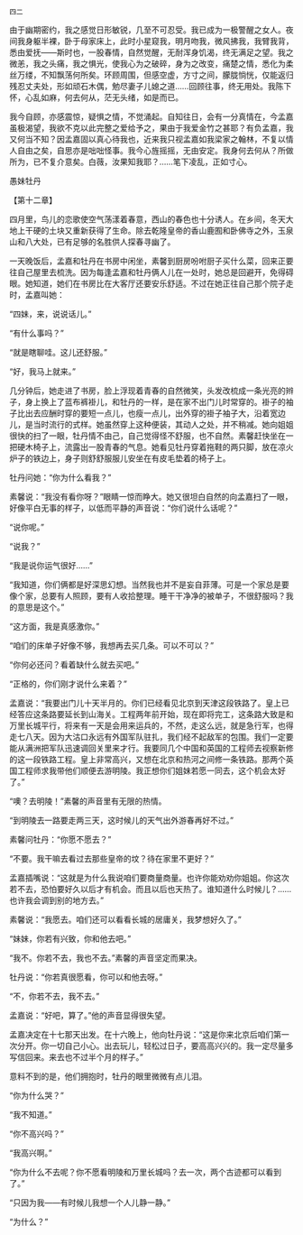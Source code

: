     四二 

   由于幽期密约，我之感觉日形敏锐，几至不可忍受。我已成为一极警醒之女人。夜间我身躯半裸，卧于母家床上，此时小星窥我，明月吻我，微风拂我，我臂我背，悉由爱抚——斯时也，一股春情，自然觉醒，无耐浑身饥渴，终无满足之望。我之微恙，我之头痛，我之惧光，使我心为之破碎，身为之改变，痛楚之情，悉化为柔丝万缕，不知飘荡何所矣。环顾周围，但感空虚，方寸之间，朦胧惝恍，仅能返归残忍丈夫处，形如顽石木偶，勉尽妻子儿媳之道……回顾往事，终无用处。我陈下怀，心乱如麻，何去何从，茫无头绪，如是而已。

   我今自顾，亦感震惊，疑惧之情，不觉涌起。自知往日，会有一分真情在，今孟嘉虽极渴望，我欲不克以此完整之爱给予之，果由于我爱金竹之甚耶？有负孟嘉，我又何当不知？因孟嘉固以真心待我也，近来我只视孟嘉如我梁家之翰林，不复以情人自由之矣，自思亦是咄咄怪事。我今心旌摇摇，无由安定。我身何去何从？所做所为，已不复介意矣。白薇，汝果知我耶？……笔下凌乱，正如寸心。

   愚妹牡丹

   【第十二章】

   四月里，鸟儿的恋歌使空气荡漾着春意，西山的春色也十分诱人。在乡间，冬天大地上干硬的土块又重新获得了生命。除去乾隆皇帝的香山鹿囿和卧佛寺之外，玉泉山和八大处，已有足够的名胜供人探春寻幽了。

   一天晚饭后，孟嘉和牡丹在书房中闲坐，素馨到厨房吩咐厨子买什么菜，回来正要往自己屋里去梳洗。因为每逢孟嘉和牡丹俩人儿在一处时，她总是回避开，免得碍眼。她知道，她们在书房比在大客厅还要安乐舒适。不过在她正往自己那个院子走时，孟嘉叫她：

   “四妹，来，说说话儿。”

   “有什么事吗？”

   “就是瞎聊哇。这儿还舒服。”

   “好，我马上就来。”

   几分钟后，她走进了书房，脸上浮现着青春的自然微笑，头发改梳成一条光亮的辫子，身上换上了蓝布裤褂儿，和牡丹的一样，是在家不出门儿时常穿的。褂子的袖子比出去应酬时穿的要短一点儿，也瘦一点儿，出外穿的褂子袖子大，沿着宽边儿，是当时流行的式样。她虽然穿上这种便装，其动人之处，并不稍减。她向姐姐很快的扫了一眼，牡丹情不由己，自己觉得怪不舒服，也不自然。素馨赶快坐在一把硬木椅子上，流露出一股青春的气息。她看见牡丹穿着拖鞋的两只脚，放在凉火炉子的铁边上，身子则舒舒服服儿安坐在有皮毛垫着的椅子上。

   牡丹问她：“你为什么看我？”

   素馨说：“我没有看你呀？”眼睛一惊而睁大。她又很坦白自然的向孟嘉扫了一眼，好像平白无事的样子，以低而平静的声音说：“你们说什么话呢？”

   “说你呢。”

   “说我？”

   “我是说你运气很好……”

   “我知道，你们俩都是好深思幻想。当然我也并不是妄自菲薄。可是一个家总是要像个家，总要有人照顾，要有人收拾整理。睡干干净净的被单子，不很舒服吗？我的意思是这个。”

   “这方面，我是真感激你。”

   “咱们的床单子好像不够，我想再去买几条。可以不可以？”

   “你何必还问？看着缺什么就去买吧。”

   “正格的，你们刚才说什么来着？”

   孟嘉说：“我要出门儿十天半月的。你们已经看见北京到天津这段铁路了。皇上已经答应这条路要延长到山海关。工程两年前开始，现在即将完工，这条路大致是和万里长城平行，将来有一天是会用来运兵的，不然，走这么远，就是急行军，也得走七八天。因为大沽口永远有外国军队驻扎，我们经不起敌军的包围。我们一定要能从满洲把军队迅速调回关里来才行。我要同几个中国和英国的工程师去视察新修的这一段铁路工程。皇上非常高兴，又想在北京和热河之间修一条铁路。那两个英国工程师求我带他们顺便去游明陵。我正想你们姐妹若愿一同去，这个机会太好了。”

   “噢？去明陵！”素馨的声音里有无限的热情。

   “到明陵去一路要走两三天，这时候儿的天气出外游春再好不过。”

   素馨问牡丹：“你愿不愿去？”

   “不要。我干嘛去看过去那些皇帝的坟？待在家里不更好？”

   孟嘉插嘴说：“这就是为什么我说咱们要商量商量。也许你能劝劝你姐姐。你这次若不去，恐怕要好久以后才有机会。而且以后也天热了。谁知道什么时候儿？……也许我会调到别的地方去。”

   素馨说：“我愿去。咱们还可以看看长城的居庸关，我梦想好久了。”

   “妹妹，你若有兴致，你和他去吧。”

   “我不。你若不去，我也不去。”素馨的声音坚定而果决。

   牡丹说：“你若真很愿看，你可以和他去呀。”

   “不，你若不去，我不去。”

   孟嘉说：“好吧，算了。”他的声音显得很失望。

   孟嘉决定在十七那天出发。在十六晚上，他向牡丹说：“这是你来北京后咱们第一次分开。你一切自己小心。出去玩儿，轻松过日子，要高高兴兴的。我一定尽量多写信回来。来去也不过半个月的样子。”

   意料不到的是，他们拥抱时，牡丹的眼里微微有点儿泪。

   “你为什么哭？”

   “我不知道。”

   “你不高兴吗？”

   “我高兴啊。”

   “你为什么不去呢？你不愿看明陵和万里长城吗？去一次，两个古迹都可以看到了。”

   “只因为我——有时候儿我想一个人儿静一静。”

   “为什么？”

